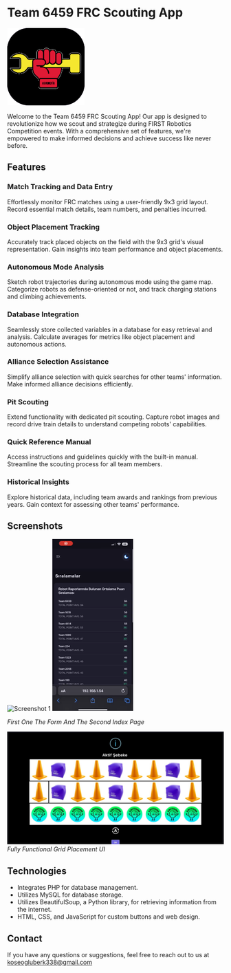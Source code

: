 # Team 6459 FRC Scouting App

![App Logo](/img/svg/apple-touch-icon.png)

Welcome to the Team 6459 FRC Scouting App! Our app is designed to revolutionize how we scout and strategize during FIRST Robotics Competition events. With a comprehensive set of features, we're empowered to make informed decisions and achieve success like never before.

## Features

### Match Tracking and Data Entry
Effortlessly monitor FRC matches using a user-friendly 9x3 grid layout. Record essential match details, team numbers, and penalties incurred.

### Object Placement Tracking
Accurately track placed objects on the field with the 9x3 grid's visual representation. Gain insights into team performance and object placements.

### Autonomous Mode Analysis
Sketch robot trajectories during autonomous mode using the game map. Categorize robots as defense-oriented or not, and track charging stations and climbing achievements.

### Database Integration
Seamlessly store collected variables in a database for easy retrieval and analysis. Calculate averages for metrics like object placement and autonomous actions.

### Alliance Selection Assistance
Simplify alliance selection with quick searches for other teams' information. Make informed alliance decisions efficiently.

### Pit Scouting
Extend functionality with dedicated pit scouting. Capture robot images and record drive train details to understand competing robots' capabilities.

### Quick Reference Manual
Access instructions and guidelines quickly with the built-in manual. Streamline the scouting process for all team members.

### Historical Insights
Explore historical data, including team awards and rankings from previous years. Gain context for assessing other teams' performance.

## Screenshots

![Screenshot 1](/img/github/FormUI.gif)
![Screenshot 1](/img/github/Index.gif)

*First One The Form And The Second Index Page*

![Screenshot 2](/img/github/GridUI.jpg)
*Fully Functional Grid Placement UI*

## Technologies

- Integrates PHP for database management.
- Utilizes MySQL for database storage.
- Utilizes BeautifulSoup, a Python library, for retrieving information from the internet.
- HTML, CSS, and JavaScript for custom buttons and web design.

## Contact

If you have any questions or suggestions, feel free to reach out to us at koseogluberk338@gmail.com
